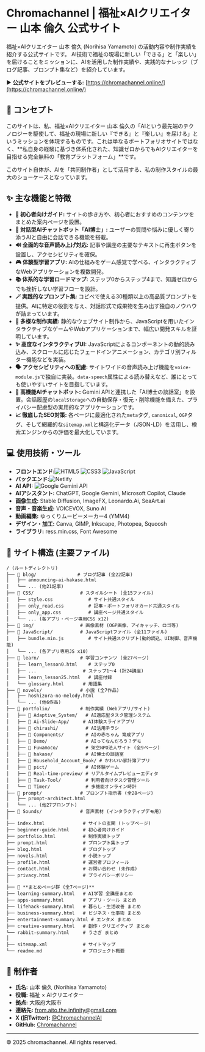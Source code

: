 # Chromachannel | 福祉×AIクリエイター 山本 倫久 公式サイト

福祉×AIクリエイター 山本 倫久 (Norihisa Yamamoto) の活動内容や制作実績を紹介する公式サイトです。
AI技術で福祉の現場に新しい「できる」と「楽しい」を届けることをミッションに、AIを活用した制作実績や、実践的なナレッジ（ブログ記事、プロンプト集など）を紹介しています。

▶ **公式サイトをプレビューする:** [https://chromachannel.online/](https://chromachannel.online/)

## 📖 コンセプト

このサイトは、私、福祉×AIクリエイター 山本 倫久の「AIという最先端のテクノロジーを駆使して、福祉の現場に新しい『できる』と『楽しい』を届ける」というミッションを体現するものです。これは単なるポートフォリオサイトではなく、**私自身の経験に基づき体系化された、知識ゼロからでもAIクリエイターを目指せる完全無料の「教育プラットフォーム」**です。

このサイト自体が、AIを「共同制作者」として活用する、私の制作スタイルの最大のショーケースとなっています。

## ✨ 主な機能と特徴

- **🔰 初心者向けガイド:** サイトの歩き方や、初心者におすすめのコンテンツをまとめた案内ページを設置。
- **🤖 対話型AIチャットボット「AI博士」:** ユーザーの質問や悩みに優しく寄り添うAIと自由に会話できる機能を搭載。
- **🔊 全面的な音声読み上げ対応:** 記事や講座の主要なテキストに再生ボタンを設置し、アクセシビリティを確保。
- **🎮 体験型学習アプリ:** AIの仕組みをゲーム感覚で学べる、インタラクティブなWebアプリケーションを複数開発。
- **📚 体系的な学習ロードマップ:** ステップ0からステップ4まで、知識ゼロからでも挫折しない学習フローを設計。
- **🪄 実践的なプロンプト集:** コピペで使える30種類以上の高品質プロンプトを提供。AIに特定の役割を与え、対話形式で成果物を生み出す独自のノウハウが詰まっています。
- **🎨 多様な制作実績:** 静的なウェブサイト制作から、JavaScriptを用いたインタラクティブなゲームやWebアプリケーションまで、幅広い開発スキルを証明しています。
- **✨ 高度なインタラクティブUI:** JavaScriptによるコンポーネントの動的読み込み、スクロールに応じたフェードインアニメーション、カテゴリ別フィルター機能などを実装。
- **🗣️ アクセシビリティへの配慮:** サイトワイドの音声読み上げ機能を`voice-module.js`で独自に実装。`data-speech`属性による読み替えなど、誰にとっても使いやすいサイトを目指しています。
- **💬 高機能AIチャットボット:** Gemini APIと連携した「AI博士の談話室」を設置。会話履歴の`localStorage`への自動保存・復元・削除機能を備えた、プライバシー配慮型の実用的なアプリケーションです。
- **📈 徹底したSEO対策:** 各ページに最適化された`meta`タグ, `canonical`, `OGP`タグ、そして網羅的な`sitemap.xml`と構造化データ（JSON-LD）を活用し、検索エンジンからの評価を最大化しています。

## 💻 使用技術・ツール

- **フロントエンド:**![HTML5](https://img.shields.io/badge/HTML5-E34F26?style=for-the-badge&logo=html5&logoColor=white)
![CSS3](https://img.shields.io/badge/CSS3-1572B6?style=for-the-badge&logo=css3&logoColor=white)
![JavaScript](https://img.shields.io/badge/JavaScript-F7DF1E?style=for-the-badge&logo=javascript&logoColor=black)
- **バックエンド:**![Netlify](https://img.shields.io/badge/Netlify-00C7B7?style=for-the-badge&logo=netlify&logoColor=white)
- **AI API:** ![Google Gemini API](https://img.shields.io/badge/Gemini%20API-4285F4?style=for-the-badge&logo=google&logoColor=white)
- **AIアシスタント:** ChatGPT, Google Gemini, Microsoft Copilot, Claude
- **画像生成:** Stable Diffusion, ImageFX, Leonardo.Ai, SeaArt.ai
- **音声・音楽生成:** VOICEVOX, Suno AI
- **動画編集:** ゆっくりムービーメーカー4 (YMM4)
- **デザイン・加工:** Canva, GIMP, Inkscape, Photopea, Squoosh
- **ライブラリ:** ress.min.css, Font Awesome

## 📂 サイト構造 (主要ファイル)

```
/ (ルートディレクトリ)
├── 📂 blog/               # ブログ記事 (全22記事)
│   ├── announcing-ai-hakase.html
│   └── ... (他21記事)
├── 📂 CSS/                 # スタイルシート (全15ファイル)
│   ├── style.css             # サイト共通スタイル
│   ├── only_read.css         # 記事・ポートフォリオカード共通スタイル
│   ├── only_app.css          # 講座ページ共通スタイル
│   └── ... (各アプリ・ページ専用CSS x12)
├── 📂 img/                 # 画像素材 (OGP画像、アイキャッチ、ロゴ等)
├── 📂 JavaScript/          # JavaScriptファイル (全11ファイル)
│   ├── bundle.min.js         # サイト共通スクリプト(動的読込、UI制御、音声機能)
│   └── ... (各アプリ専用JS x10)
├── 📂 learn/               # 学習コンテンツ (全27ページ)
│   ├── learn_lesson0.html    # ステップ0
│   ├── ...                 # ステップ1～4 (計24講座)
│   ├── learn_lesson25.html   # 講座付録
│   └── glossary.html       # 用語集
├── 📂 novels/              # 小説 (全7作品)
│   ├── hoshizora-no-melody.html
│   └── ... (他6作品)
├── 📂 portfolio/           # 制作実績 (Webアプリ/サイト)
│   ├── 📂 Adaptive_System/   # AI適応型タスク管理システム
│   ├── 📂 Ai-Slide-App/     # AI体験スライドアプリ
│   ├── 📂 chirashi/          # AI活用チラシ
│   ├── 📂 Components/        # AIの赤ちゃん 育成アプリ
│   ├── 📂 Demo/              # AIってなんだろう？デモ
│   ├── 📂 Fuwamoco/          # 架空NPO法人サイト (全9ページ)
│   ├── 📂 hakase/            # AI博士の談話室
│   ├── 📂 Household_Account_Book/ # かわいい家計簿アプリ
│   ├── 📂 pict/              # AI体験ゲーム
│   ├── 📂 Real-time-preview/ # リアルタイムプレビューエディタ
│   ├── 📂 Task-Tool/         # 利用者向けタスク管理ツール
│   └── 📂 Timer/             # 多機能オンライン時計
├── 📂 prompt/              # プロンプト指示書 (全28ページ)
│   ├── prompt-architect.html
│   └── ... (他27プロンプト)
├── 📂 Sounds/              # 音声素材 (インタラクティブデモ用)
│
├── index.html              # サイトの玄関 (トップページ)
├── beginner-guide.html     # 初心者向けガイド
├── portfolio.html          # 制作実績トップ
├── prompt.html             # プロンプト集トップ
├── blog.html               # ブログトップ
├── novels.html             # 小説トップ
├── profile.html            # 運営者プロフィール
├── contact.html            # お問い合わせ (未作成)
├── privacy.html            # プライバシーポリシー
│
├── 📄 **まとめページ群 (全7ページ)**
├── learning-summary.html   # AI学習 全講座まとめ
├── apps-summary.html       # アプリ・ツール まとめ
├── lifehack-summary.html   # 暮らし・生活改善 まとめ
├── business-summary.html   # ビジネス・仕事術 まとめ
├── entertainment-summary.html # エンタメ まとめ
├── creative-summary.html   # 創作・クリエイティブ まとめ
└── rabbit-summary.html     # うさぎ まとめ
│
├── sitemap.xml             # サイトマップ
└── readme.md               # プロジェクト概要
```

## 👤 制作者

- **氏名:** 山本 倫久 (Norihisa Yamamoto)
- **役職:** 福祉 × AIクリエイター
- **拠点:** 大阪府大阪市
- **連絡先:** from.aito.the.infinity@gmail.com
- **X (旧Twitter):** [@ChromachannelAI](https://x.com/ChromachannelAI)
- **GitHub:** [Chromachannel](https://github.com/Chromachannel)

---
© 2025 chromachannel. All rights reserved.